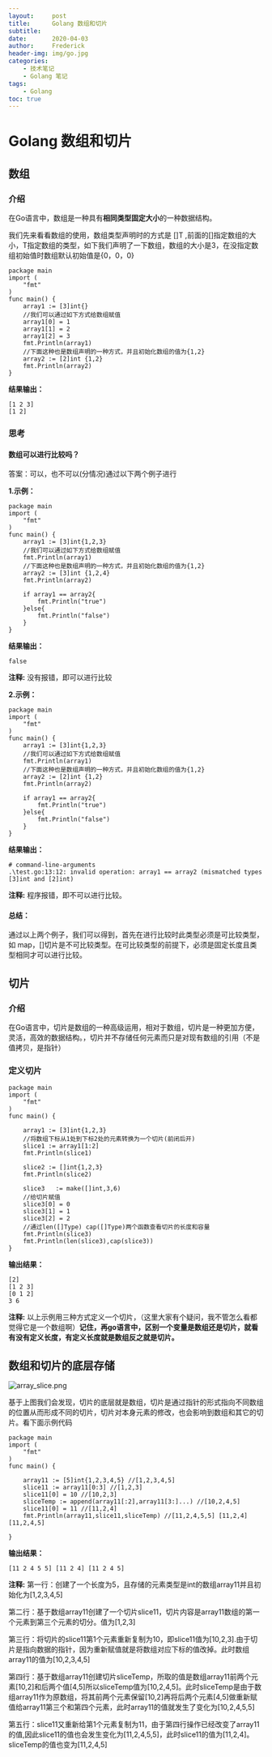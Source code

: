 ```yaml
---
layout:     post
title:      Golang 数组和切片
subtitle:   
date:       2020-04-03
author:     Frederick
header-img: img/go.jpg
categories:
    - 技术笔记
    - Golang 笔记
tags:
    - Golang
toc: true
---
```


# Golang 数组和切片

## 数组

### 介绍

在Go语言中，数组是一种具有**相同类型固定大小**的一种数据结构。

我们先来看看数组的使用，数组类型声明时的方式是 []T ,前面的[]指定数组的大小，T指定数组的类型，如下我们声明了一下数组，数组的大小是3，在没指定数组初始值时数组默认初始值是{0，0，0}

    package main
    import (
        "fmt"
    )
    func main() {
        array1 := [3]int{}
        //我们可以通过如下方式给数组赋值
        array1[0] = 1
        array1[1] = 2
        array1[2] = 3
        fmt.Println(array1)
        //下面这种也是数组声明的一种方式，并且初始化数组的值为{1,2}
        array2 := [2]int {1,2}
        fmt.Println(array2)
    }
    
**结果输出：**

    [1 2 3]
    [1 2]

### 思考

#### 数组可以进行比较吗？

答案：可以，也不可以(分情况)通过以下两个例子进行

**1.示例：**

    package main
    import (
        "fmt"
    )
    func main() {
        array1 := [3]int{1,2,3}
        //我们可以通过如下方式给数组赋值
        fmt.Println(array1)
        //下面这种也是数组声明的一种方式，并且初始化数组的值为{1,2}
        array2 := [3]int {1,2,4}
        fmt.Println(array2)

        if array1 == array2{
            fmt.Println("true")
        }else{
            fmt.Println("false")
        }
    }

**结果输出：**

    false

**注释:** 没有报错，即可以进行比较

**2.示例：**

    package main
    import (
        "fmt"
    )
    func main() {
        array1 := [3]int{1,2,3}
        //我们可以通过如下方式给数组赋值
        fmt.Println(array1)
        //下面这种也是数组声明的一种方式，并且初始化数组的值为{1,2}
        array2 := [2]int {1,2}
        fmt.Println(array2)

        if array1 == array2{
            fmt.Println("true")
        }else{
            fmt.Println("false")
        }
    }

 **结果输出：**

    # command-line-arguments
    .\test.go:13:12: invalid operation: array1 == array2 (mismatched types [3]int and [2]int)

**注释:** 程序报错，即不可以进行比较。

#### 总结：

通过以上两个例子，我们可以得到，首先在进行比较时此类型必须是可比较类型，如 map，[]切片是不可比较类型。在可比较类型的前提下，必须是固定长度且类型相同才可以进行比较。

## 切片

### 介绍

在Go语言中，切片是数组的一种高级运用，相对于数组，切片是一种更加方便，灵活，高效的数据结构。，切片并不存储任何元素而只是对现有数组的引用（不是值拷贝，是指针）

### 定义切片

    package main
    import (
        "fmt"
    )
    func main() {

        array1 := [3]int{1,2,3}
        //将数组下标从1处到下标2处的元素转换为一个切片(前闭后开)
        slice1 := array1[1:2]
        fmt.Println(slice1)

        slice2 := []int{1,2,3}
        fmt.Println(slice2)

        slice3   := make([]int,3,6)
        //给切片赋值
        slice3[0] = 0
        slice3[1] = 1
        slice3[2] = 2
        //通过len([]Type) cap([]Type)两个函数查看切片的长度和容量
        fmt.Println(slice3)
        fmt.Println(len(slice3),cap(slice3))
    }

**输出结果：**

    [2]
    [1 2 3]
    [0 1 2]
    3 6

**注释:** 以上示例用三种方式定义一个切片，（这里大家有个疑问，我不管怎么看都觉得它是一个数组啊）**记住，再go语言中，区别一个变量是数组还是切片，就看有没有定义长度，有定义长度就是数组反之就是切片。** 

## 数组和切片的底层存储

![array_slice.png](https://upload-images.jianshu.io/upload_images/17904159-d4e5fcdbb49d46ae.png?imageMogr2/auto-orient/strip%7CimageView2/2/w/1240)

基于上图我们会发现，切片的底层就是数组，切片是通过指针的形式指向不同数组的位置从而形成不同的切片，切片对本身元素的修改，也会影响到数组和其它的切片。看下面示例代码

    package main
    import (
        "fmt"
    )
    func main() {

        array11 := [5]int{1,2,3,4,5} //[1,2,3,4,5]
        slice11 := array11[0:3] //[1,2,3]
        slice11[0] = 10 //[10,2,3]
        sliceTemp := append(array11[:2],array11[3:]...) //[10,2,4,5]
        slice11[0] = 11 //[11,2,4]
        fmt.Println(array11,slice11,sliceTemp) //[11,2,4,5,5] [11,2,4] [11,2,4,5]

    }
**输出结果：**

    [11 2 4 5 5] [11 2 4] [11 2 4 5]

**注释:** 
第一行：创建了一个长度为5，且存储的元素类型是int的数组array11并且初始化为[1,2,3,4,5] 

第二行：基于数组array11创建了一个切片slice11，切片内容是array11数组的第一个元素到第三个元素的切分。值为[1,2,3]

第三行：将切片的slice11第1个元素重新复制为10，即slice11值为[10,2,3].由于切片是指向数据的指针，因为重新赋值就是将数组对应下标的值改掉。此时数组array11的值为[10,2,3,4,5]

第四行：基于数组array11创建切片sliceTemp，所取的值是数组array11前两个元素[10,2]和后两个值[4,5]所以sliceTemp值为[10,2,4,5]。此时sliceTemp是由于数组array11作为原数组，将其前两个元素保留[10,2]再将后两个元素[4,5]做重新赋值给array11第三个和第四个元素，此时array11的值就发生了变化为[10,2,4,5,5]

第五行：slice11又重新给第1个元素复制为11，由于第四行操作已经改变了array11的值,因此slice11的值也会发生变化为[11,2,4,5,5]，此时slice11的值为[11,2,4]。
sliceTemp的值也变为[11,2,4,5]